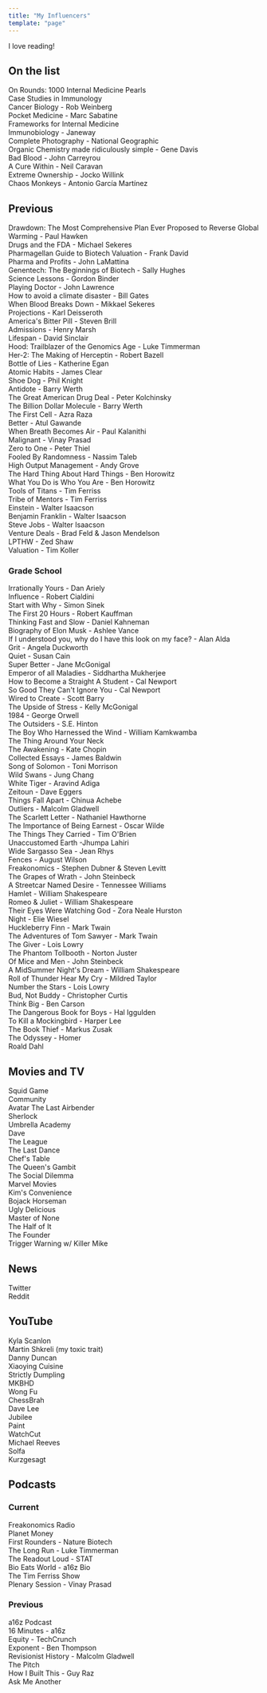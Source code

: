 ```yaml
---
title: "My Influencers"
template: "page"
---
```


I love reading!

## On the list
On Rounds: 1000 Internal Medicine Pearls <br />
Case Studies in Immunology <br />
Cancer Biology - Rob Weinberg <br />
Pocket Medicine - Marc Sabatine <br />
Frameworks for Internal Medicine <br />
Immunobiology - Janeway <br />
Complete Photography - National Geographic <br />
Organic Chemistry made ridiculously simple - Gene Davis <br />
Bad Blood - John Carreyrou <br />
A Cure Within - Neil Caravan <br />
Extreme Ownership - Jocko Willink <br />
Chaos Monkeys - Antonio García Martínez <br />

## Previous

Drawdown: The Most Comprehensive Plan Ever Proposed to Reverse Global Warming - Paul Hawken <br />
Drugs and the FDA - Michael Sekeres <br />
Pharmagellan Guide to Biotech Valuation - Frank David <br />
Pharma and Profits - John LaMattina <br />
Genentech: The Beginnings of Biotech - Sally Hughes <br />
Science Lessons - Gordon Binder <br />
Playing Doctor - John Lawrence <br />
How to avoid a climate disaster - Bill Gates <br />
When Blood Breaks Down - Mikkael Sekeres <br />
Projections - Karl Deisseroth <br />
America's Bitter Pill - Steven Brill <br />
Admissions - Henry Marsh <br />
Lifespan - David Sinclair <br />
Hood: Trailblazer of the Genomics Age - Luke Timmerman <br />
Her-2: The Making of Herceptin - Robert Bazell <br />
Bottle of Lies - Katherine Egan <br />
Atomic Habits - James Clear <br />
Shoe Dog - Phil Knight <br />
Antidote - Barry Werth <br />
The Great American Drug Deal - Peter Kolchinsky <br />
The Billion Dollar Molecule - Barry Werth <br />
The First Cell - Azra Raza <br />
Better - Atul Gawande <br />
When Breath Becomes Air - Paul Kalanithi <br />
Malignant - Vinay Prasad <br />
Zero to One - Peter Thiel <br />
Fooled By Randomness - Nassim Taleb <br />
High Output Management - Andy Grove <br />
The Hard Thing About Hard Things - Ben Horowitz <br />
What You Do is Who You Are - Ben Horowitz <br />
Tools of Titans - Tim Ferriss <br />
Tribe of Mentors - Tim Ferriss <br />
Einstein - Walter Isaacson <br />
Benjamin Franklin - Walter Isaacson <br />
Steve Jobs - Walter Isaacson <br />
Venture Deals - Brad Feld & Jason Mendelson <br />
LPTHW -  Zed Shaw <br />
Valuation - Tim Koller <br />

### Grade School
Irrationally Yours - Dan Ariely <br />
Influence - Robert Cialdini <br />
Start with Why - Simon Sinek <br />
The First 20 Hours - Robert Kauffman <br />
Thinking Fast and Slow - Daniel Kahneman <br />
Biography of Elon Musk - Ashlee Vance <br />
If I understood you, why do I have this look on my face? - Alan Alda <br />
Grit - Angela Duckworth <br />
Quiet - Susan Cain <br />
Super Better - Jane McGonigal <br />
Emperor of all Maladies - Siddhartha Mukherjee <br />
How to Become a Straight A Student - Cal Newport <br />
So Good They Can't Ignore You - Cal Newport <br />
Wired to Create - Scott Barry <br />
The Upside of Stress - Kelly McGonigal <br />
1984 - George Orwell <br />
The Outsiders - S.E. Hinton <br />
The Boy Who Harnessed the Wind - William Kamkwamba <br />
The Thing Around Your Neck <br />
The Awakening - Kate Chopin <br />
Collected Essays - James Baldwin <br />
Song of Solomon - Toni Morrison <br />
Wild Swans - Jung Chang <br />
White Tiger - Aravind Adiga <br />
Zeitoun - Dave Eggers <br />
Things Fall Apart - Chinua Achebe <br />
Outliers - Malcolm Gladwell <br />
The Scarlett Letter - Nathaniel Hawthorne <br />
The Importance of Being Earnest - Oscar Wilde <br />
The Things They Carried - Tim O'Brien <br />
Unaccustomed Earth -Jhumpa Lahiri <br />
Wide Sargasso Sea - Jean Rhys <br />
Fences - August Wilson <br />
Freakonomics - Stephen Dubner & Steven Levitt <br />
The Grapes of Wrath - John Steinbeck <br />
A Streetcar Named Desire - Tennessee Williams <br />
Hamlet - William Shakespeare <br />
Romeo & Juliet - William Shakespeare <br />
Their Eyes Were Watching God - Zora Neale Hurston <br />
Night - Elie Wiesel <br />
Huckleberry Finn - Mark Twain <br />
The Adventures of Tom Sawyer - Mark Twain <br />
The Giver - Lois Lowry <br />
The Phantom Tollbooth - Norton Juster <br />
Of Mice and Men - John Steinbeck <br />
A MidSummer Night's Dream - William Shakespeare <br />
Roll of Thunder Hear My Cry - Mildred Taylor <br />
Number the Stars - Lois Lowry <br />
Bud, Not Buddy - Christopher Curtis <br />
Think Big - Ben Carson <br />
The Dangerous Book for Boys - Hal Iggulden <br />
To Kill a Mockingbird - Harper Lee <br />
The Book Thief - Markus Zusak <br />
The Odyssey - Homer <br />
Roald Dahl <br />

## Movies and TV

Squid Game <br />
Community <br />
Avatar The Last Airbender <br />
Sherlock <br />
Umbrella Academy <br />
Dave <br />
The League <br />
The Last Dance <br />
Chef's Table <br />
The Queen's Gambit <br />
The Social Dilemma <br />
Marvel Movies <br />
Kim's Convenience <br />
Bojack Horseman <br />
Ugly Delicious <br />
Master of None <br />
The Half of It <br />
The Founder <br />
Trigger Warning w/ Killer Mike <br />

## News
Twitter <br />
Reddit <br />

## YouTube
Kyla Scanlon <br />
Martin Shkreli (my toxic trait) <br />
Danny Duncan <br />
Xiaoying Cuisine <br />
Strictly Dumpling <br />
MKBHD <br />
Wong Fu <br />
ChessBrah <br />
Dave Lee <br />
Jubilee <br />
Paint <br />
WatchCut <br />
Michael Reeves <br />
Solfa <br />
Kurzgesagt <br />

## Podcasts

### Current
Freakonomics Radio <br />
Planet Money <br />
First Rounders - Nature Biotech <br />
The Long Run - Luke Timmerman <br />
The Readout Loud - STAT <br />
Bio Eats World - a16z Bio <br />
The Tim Ferriss Show <br />
Plenary Session - Vinay Prasad <br />

### Previous
a16z Podcast <br />
16 Minutes - a16z <br />
Equity - TechCrunch <br />
Exponent - Ben Thompson <br />
Revisionist History - Malcolm Gladwell <br />
The Pitch <br />
How I Built This - Guy Raz <br />
Ask Me Another <br />
